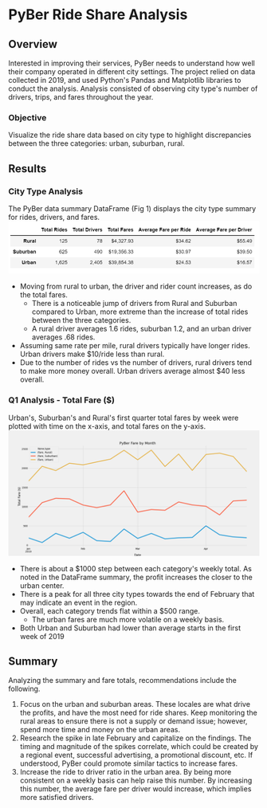 # PyBer Ride Share Analysis
## Overview
Interested in improving their services, PyBer needs to understand how well their company operated in different city settings. The project relied on data collected in 2019, and used Python's Pandas and Matplotlib libraries to conduct the analysis. Analysis consisted of observing city type's number of drivers, trips, and fares throughout the year. 
### Objective
Visualize the ride share data based on city type to highlight discrepancies between the three categories: urban, suburban, rural. 
## Results
### City Type Analysis
The PyBer data summary DataFrame (Fig 1) displays the city type summary for rides, drivers, and fares.
![PyBer Data Summary](./analysis/pyber_data_summary_by_city.png)
* Moving from rural to urban, the driver and rider count increases, as do the total fares.  
	* There is a noticeable jump of drivers from Rural and Suburban compared to Urban,  more extreme than the increase of total rides between the three categories.
	* A rural driver averages 1.6 rides, suburban 1.2, and an urban driver averages .68 rides. 
* Assuming same rate per mile, rural drivers typically have longer rides. Urban drivers make $10/ride less than rural. 
* Due to the number of rides vs the number of drivers, rural drivers tend to make more money overall.  Urban drivers average almost $40 less overall. 

### Q1 Analysis - Total Fare ($)
Urban's, Suburban's and Rural's first quarter total fares by week were plotted with time on the x-axis, and total fares on the y-axis. 
![PyBer Q1 Results](./analysis/PyberFarebyMonth.png)

*  There is about a $1000 step between each category's weekly total. As noted in the DataFrame summary, the profit increases the closer to the urban center.
* There is a peak for all three city types towards the end of February that may indicate an event in the region. 
* Overall, each category trends flat within a $500 range. 
	* The urban fares are much more volatile on a weekly basis. 
* Both Urban and Suburban had lower than average starts in the first week of 2019 

## Summary
Analyzing the summary and fare totals, recommendations include the following.
1. Focus on the urban and suburban areas.  These locales are what drive the profits, and have the most need for ride shares.  Keep monitoring the rural areas to ensure there is not a supply or demand issue; however, spend more time and money on the urban areas. 
2. Research the spike in late February and capitalize on the findings.  The timing and magnitude of the spikes correlate, which could be created by a regional event, successful advertising, a promotional discount, etc.  If understood, PyBer could promote similar tactics to increase fares. 
3. Increase the ride to driver ratio in the urban area.  By being more consistent on a weekly basis can help raise this number.  By increasing this number, the average fare per driver would increase, which implies more satisfied drivers. 

